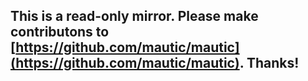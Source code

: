 ## This is a read-only mirror. Please make contributons to [https://github.com/mautic/mautic](https://github.com/mautic/mautic).  Thanks!
